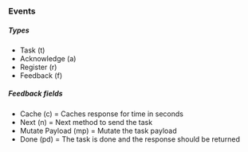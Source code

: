 ### Events

##### Types

* Task (t)
* Acknowledge (a)
* Register (r)
* Feedback (f)

##### Feedback fields

* Cache (c) = Caches response for time in seconds
* Next (n) = Next method to send the task
* Mutate Payload (mp) = Mutate the task payload
* Done (pd) = The task is done and the response should be returned